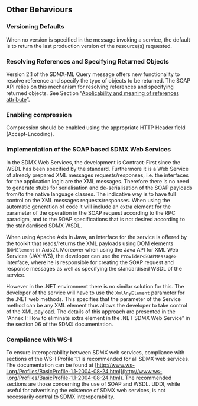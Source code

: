 ## Other Behaviours

### Versioning Defaults

When no version is specified in the message invoking a service, the default is to return the last production version of the resource(s) requested.

### Resolving References and Specifying Returned Objects

Version 2.1 of the SDMX-ML Query message offers new functionality to resolve reference and specify the type of objects to be returned. The SOAP API relies on this mechanism for resolving references and specifying returned objects. See Section “[Applicability and meaning of references attribute](https://github.com/sdmx-twg/sdmx-rest/blob/master/v2_1/ws/rest/docs/4_3_structural_queries.md#applicability-and-meaning-of-references-attribute)”.

### Enabling compression

Compression should be enabled using the appropriate HTTP Header field (Accept-Encoding).

### Implementation of the SOAP based SDMX Web Services

In the SDMX Web Services, the development is Contract-First since the WSDL has been specified by the standard. Furthermore it is a Web Service of already prepared XML messages requests/responses, i.e. the interfaces for the application logic are the XML messages. Therefore there is no need to generate stubs for serialisation and de-serialisation of the SOAP payloads from/to the native language classes. The indicative way is to have full control on the XML messages requests/responses. When using the automatic generation of code it will include an extra element for the parameter of the operation in the SOAP request according to the RPC paradigm, and to the SOAP specifications that is not desired according to the standardised SDMX WSDL.

When using Apache Axis in Java, an interface for the service is offered by the toolkit that reads/returns the XML payloads using DOM elements (`DOMElement` in Axis2). Moreover when using the Java API for XML Web Services (JAX-WS), the developer can use the `Provider<SOAPMessage>` interface, where he is responsible for creating the SOAP request and response messages as well as specifying the standardised WSDL of the service.

However in the .NET environment there is no similar solution for this. The developer of the service will have to use the `XmlAnyElement` parameter for the .NET web methods. This specifies that the parameter of the Service method can be any XML element thus allows the developer to take control of the XML payload. The details of this approach are presented in the “Annex I: How to eliminate extra element in the .NET SDMX Web Service” in the section 06 of the SDMX documentation.

### Compliance with WS-I

To ensure interoperability between SDMX web services, compliance with sections of the WS-I Profile 1.1 is recommended for all SDMX web services. The documentation can be found at [http://www.ws-i.org/Profiles/BasicProfile-1.1-2004-08-24.html](http://www.ws-i.org/Profiles/BasicProfile-1.1-2004-08-24.html). The recommended sections are those concerning the use of SOAP and WSDL. UDDI, while useful for advertising the existence of SDMX web services, is not necessarily central to SDMX interoperability.
  